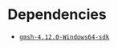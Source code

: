 # Dependencies
- [`gmsh-4.12.0-Windows64-sdk`](https://gmsh.info/bin/Windows/gmsh-4.12.0-Windows64-sdk.zip)